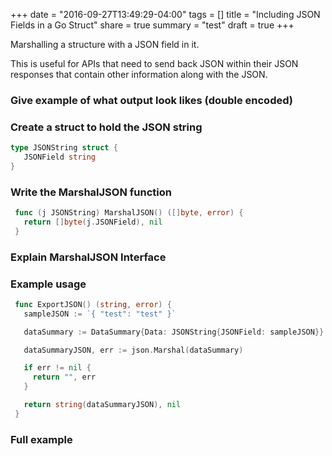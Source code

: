 +++
date = "2016-09-27T13:49:29-04:00"
tags = []
title = "Including JSON Fields in a Go Struct"
share = true
summary = "test"
draft = true
+++

Marshalling a structure with a JSON field in it.

This is useful for APIs that need to send back JSON within their JSON responses that contain other information along with the JSON.

### Give example of what output look likes (double encoded)

### Create a struct to hold the JSON string

```Go
type JSONString struct {
   JSONField string
}
```

### Write the MarshalJSON function
```Go
 func (j JSONString) MarshalJSON() ([]byte, error) {
   return []byte(j.JSONField), nil
 }
```

### Explain MarshalJSON Interface


### Example usage

```Go
 func ExportJSON() (string, error) {
   sampleJSON := `{ "test": "test" }`

   dataSummary := DataSummary{Data: JSONString{JSONField: sampleJSON}}

   dataSummaryJSON, err := json.Marshal(dataSummary)

   if err != nil {
     return "", err
   }

   return string(dataSummaryJSON), nil
 }
```

### Full example
